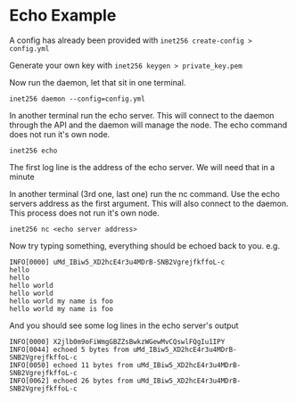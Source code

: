 # Echo Example

A config has already been provided with `inet256 create-config > config.yml`

Generate your own key with `inet256 keygen > private_key.pem`

Now run the daemon, let that sit in one terminal.
```
inet256 daemon --config=config.yml
```

In another terminal run the echo server.
This will connect to the daemon through the API and the daemon will manage the node.
The echo command does not run it's own node.
```
inet256 echo
```

The first log line is the address of the echo server. We will need that in a minute

In another terminal (3rd one, last one) run the nc command.  Use the echo servers address as the first argument.
This will also connect to the daemon.
This process does not run it's own node.
```
inet256 nc <echo server address>
```

Now try typing something, everything should be echoed back to you.
e.g.
```
INFO[0000] uMd_IBiw5_XD2hcE4r3u4MDrB-SNB2VgrejfkffoL-c
hello
hello
hello world
hello world
hello world my name is foo
hello world my name is foo
```

And you should see some log lines in the echo server's output

```
INFO[0000] X2jlb0m9oFiWmgGBZZsBwkzWGewMvCQswlFQgIu1IPY
INFO[0044] echoed 5 bytes from uMd_IBiw5_XD2hcE4r3u4MDrB-SNB2VgrejfkffoL-c
INFO[0050] echoed 11 bytes from uMd_IBiw5_XD2hcE4r3u4MDrB-SNB2VgrejfkffoL-c
INFO[0062] echoed 26 bytes from uMd_IBiw5_XD2hcE4r3u4MDrB-SNB2VgrejfkffoL-c
```


